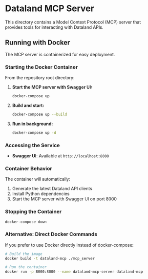 # Dataland MCP Server

This directory contains a Model Context Protocol (MCP) server that provides tools for interacting with Dataland APIs.

## Running with Docker

The MCP server is containerized for easy deployment.

### Starting the Docker Container

From the repository root directory:

1. **Start the MCP server with Swagger UI:**
   ```bash
   docker-compose up
   ```

2. **Build and start:**
   ```bash
   docker-compose up --build
   ```

3. **Run in background:**
   ```bash
   docker-compose up -d
   ```

### Accessing the Service

- **Swagger UI**: Available at `http://localhost:8000`

### Container Behavior

The container will automatically:
1. Generate the latest Dataland API clients
2. Install Python dependencies
3. Start the MCP server with Swagger UI on port 8000

### Stopping the Container

```bash
docker-compose down
```

### Alternative: Direct Docker Commands

If you prefer to use Docker directly instead of docker-compose:

```bash
# Build the image
docker build -t dataland-mcp ./mcp_server

# Run the container
docker run -p 8000:8000 --name dataland-mcp-server dataland-mcp
```